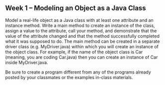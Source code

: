 ## Week 1 – Modeling an Object as a Java Class
Model a real-life object as a Java class with at least one attribute and an instance method. Write a main method to create an instance of the class, assign a value to the attribute, call your method, and demonstrate that the value of the attribute changed and that the method successfully completed what it was supposed to do. The main method can be created in a separate driver class (e.g. MyDriver.java) within which you will create an instance of the object class. For example, if the name of the object class is Car (meaning, you are coding Car.java) then you can create an instance of Car inside MyDriver.java.

Be sure to create a program different from any of the programs already posted by your classmates or the examples in-class materials.